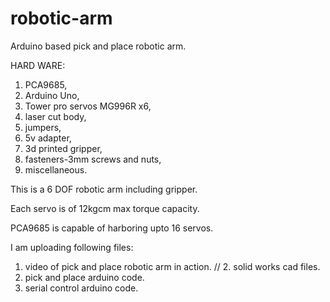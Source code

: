 # robotic-arm
Arduino based pick and place robotic arm. 

HARD WARE: 
1. PCA9685,
2. Arduino Uno,
3. Tower pro servos MG996R x6,
4. laser cut body,
5. jumpers,
6. 5v adapter,
7. 3d printed gripper,
8. fasteners-3mm screws and nuts,
9. miscellaneous.

This is a 6 DOF robotic arm including gripper. 

Each servo is of 12kgcm max torque capacity.

PCA9685 is capable of harboring upto 16 servos.

I am uploading following files:

1. video of pick and place robotic arm in action.
// 2. solid works cad files.
3. pick and place arduino code.
4. serial control arduino code.


